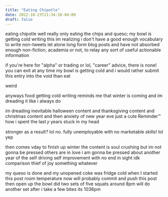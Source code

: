 ```yaml
---
title: "Eating Chipotle"
date: 2022-10-23T21:34:16-04:00
draft: false
---
```


eating chipotle well really only eating the chips and queso; my bowl is getting cold writing this im realizing i don't have a good enough vocabulary to write non-tweets let alone long form blog posts and have not absorbed enough non-fiction, academia or not, to relay any sort of useful actionable information 

if you're here for "alpha" or trading or lol, "career" advice, there is none! you can exit at any time   my bowl is getting cold and i would rather submit this entry into the void than eat  

weird 

anyways food getting cold writing reminds me that winter is coming and im dreading it like i always do 

im dreading inevitable halloween content and thanksgiving content and christmas content and then anxiety of  new year eve just a  cute Reminder™️ how i spent the last 𝑦 years stuck in my head  

stronger as a result? lol no. fully unemployable with no marketable skills! lol yep

then comes vday to finish up winter the content is soul crushing but im not gonna be pressed others are in love i am gonna be pressed about another year of the self driving self improvement with no end in sight idk comparison thief of joy something whatever

my queso is done and my unopened coke  was fridge cold when I started this post room temperature now will probably commit and push this post then open up the bowl did two sets of five squats around 8pm will do another set after i take a few bites its 1036pm
